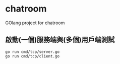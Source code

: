 # chatroom
GOlang project for chatroom

## 啟動(一個)服務端與(多個)用戶端測試
```
go run cmd/tcp/server.go
go run cmd/tcp/client.go
```